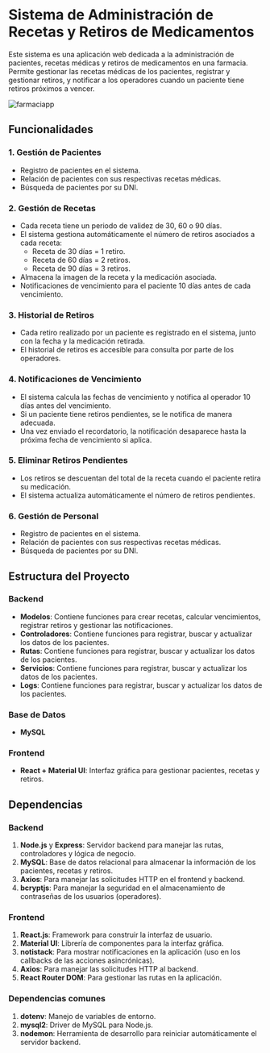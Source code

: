 # Sistema de Administración de Recetas y Retiros de Medicamentos

Este sistema es una aplicación web dedicada a la administración de pacientes, recetas médicas y retiros de medicamentos en una farmacia. Permite gestionar las recetas médicas de los pacientes, registrar y gestionar retiros, y notificar a los operadores cuando un paciente tiene retiros próximos a vencer.

![farmaciapp](https://github.com/user-attachments/assets/75b8accf-5328-416b-bfd4-ee1bd26fc470)


## **Funcionalidades**

### 1. **Gestión de Pacientes**

- Registro de pacientes en el sistema.
- Relación de pacientes con sus respectivas recetas médicas.
- Búsqueda de pacientes por su DNI.

### 2. **Gestión de Recetas**

- Cada receta tiene un periodo de validez de 30, 60 o 90 días.
- El sistema gestiona automáticamente el número de retiros asociados a cada receta:
  - Receta de 30 días = 1 retiro.
  - Receta de 60 días = 2 retiros.
  - Receta de 90 días = 3 retiros.
- Almacena la imagen de la receta y la medicación asociada.
- Notificaciones de vencimiento para el paciente 10 días antes de cada vencimiento.

### 3. **Historial de Retiros**

- Cada retiro realizado por un paciente es registrado en el sistema, junto con la fecha y la medicación retirada.
- El historial de retiros es accesible para consulta por parte de los operadores.

### 4. **Notificaciones de Vencimiento**

- El sistema calcula las fechas de vencimiento y notifica al operador 10 días antes del vencimiento.
- Si un paciente tiene retiros pendientes, se le notifica de manera adecuada.
- Una vez enviado el recordatorio, la notificación desaparece hasta la próxima fecha de vencimiento si aplica.

### 5. **Eliminar Retiros Pendientes**

- Los retiros se descuentan del total de la receta cuando el paciente retira su medicación.
- El sistema actualiza automáticamente el número de retiros pendientes.

### 6. **Gestión de Personal**

- Registro de pacientes en el sistema.
- Relación de pacientes con sus respectivas recetas médicas.
- Búsqueda de pacientes por su DNI.

## **Estructura del Proyecto**

### **Backend**

- **Modelos**: Contiene funciones para crear recetas, calcular vencimientos, registrar retiros y gestionar las notificaciones.
- **Controladores**: Contiene funciones para registrar, buscar y actualizar los datos de los pacientes.
- **Rutas**: Contiene funciones para registrar, buscar y actualizar los datos de los pacientes.
- **Servicios**: Contiene funciones para registrar, buscar y actualizar los datos de los pacientes.
- **Logs**: Contiene funciones para registrar, buscar y actualizar los datos de los pacientes.

### **Base de Datos**

- **MySQL**

### **Frontend**

- **React + Material UI**: Interfaz gráfica para gestionar pacientes, recetas y retiros.

## **Dependencias**

### **Backend**

1. **Node.js** y **Express**: Servidor backend para manejar las rutas, controladores y lógica de negocio.
2. **MySQL**: Base de datos relacional para almacenar la información de los pacientes, recetas y retiros.
3. **Axios**: Para manejar las solicitudes HTTP en el frontend y backend.
4. **bcryptjs**: Para manejar la seguridad en el almacenamiento de contraseñas de los usuarios (operadores).

### **Frontend**

1. **React.js**: Framework para construir la interfaz de usuario.
2. **Material UI**: Librería de componentes para la interfaz gráfica.
3. **notistack**: Para mostrar notificaciones en la aplicación (uso en los callbacks de las acciones asincrónicas).
4. **Axios**: Para manejar las solicitudes HTTP al backend.
5. **React Router DOM**: Para gestionar las rutas en la aplicación.

### **Dependencias comunes**

1. **dotenv**: Manejo de variables de entorno.
2. **mysql2**: Driver de MySQL para Node.js.
3. **nodemon**: Herramienta de desarrollo para reiniciar automáticamente el servidor backend.
